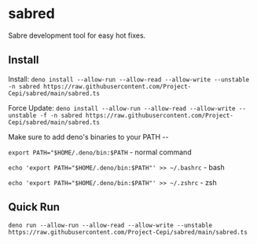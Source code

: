 # sabred
Sabre development tool for easy hot fixes.

## Install

Install:
`deno install --allow-run --allow-read --allow-write --unstable -n sabred https://raw.githubusercontent.com/Project-Cepi/sabred/main/sabred.ts`

Force Update:
`deno install --allow-run --allow-read --allow-write --unstable -f -n sabred https://raw.githubusercontent.com/Project-Cepi/sabred/main/sabred.ts`

Make sure to add deno's binaries to your PATH --

`export PATH="$HOME/.deno/bin:$PATH` - normal command

`echo 'export PATH="$HOME/.deno/bin:$PATH"' >> ~/.bashrc` - bash

`echo 'export PATH="$HOME/.deno/bin:$PATH"' >> ~/.zshrc` - zsh

## Quick Run

`deno run --allow-run --allow-read --allow-write --unstable https://raw.githubusercontent.com/Project-Cepi/sabred/main/sabred.ts`